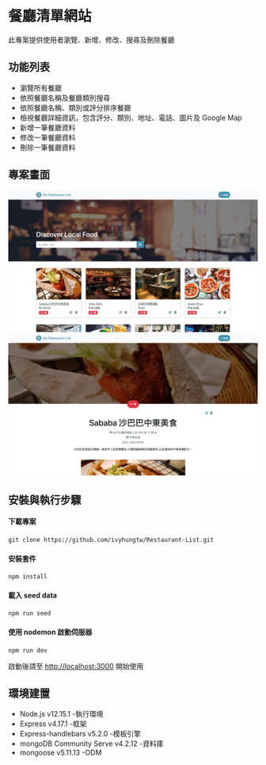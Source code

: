 # 餐廳清單網站

此專案提供使用者瀏覽、新增、修改、搜尋及刪除餐廳

## 功能列表

- 瀏覽所有餐廳
- 依照餐廳名稱及餐廳類別搜尋
- 依照餐廳名稱、類別或評分排序餐廳
- 檢視餐廳詳細資訊，包含評分、類別、地址、電話、圖片及 Google Map
- 新增一筆餐廳資料
- 修改一筆餐廳資料
- 刪除一筆餐廳資料

## 專案畫面

![Home page](/public/photos/index.png)
![Restaurant page](/public/photos/show.png)

## 安裝與執行步驟

#### 下載專案

```
git clone https://github.com/ivyhungtw/Restaurant-List.git
```

#### 安裝套件

```
npm install
```

#### 載入 seed data

```
npm run seed
```

#### 使用 nodemon 啟動伺服器

```
npm run dev
```

啟動後請至 [http://localhost:3000](http://localhost:3000) 開始使用

## 環境建置

- Node.js v12.15.1 -執行環境
- Express v4.17.1 -框架
- Express-handlebars v5.2.0 -模板引擎
- mongoDB Community Serve v4.2.12 -資料庫
- mongoose v5.11.13 -ODM
